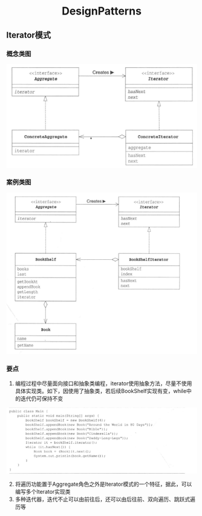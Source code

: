 <h1 align="center">DesignPatterns</h1>

## Iterator模式

### 概念类图

![Iterator模式](.\Resources\IteratorPatternConcept.png)

### 案例类图

![](.\Resources\IteratorPatternExample.png)

### 要点

1. 编程过程中尽量面向接口和抽象类编程，iterator使用抽象方法，尽量不使用具体实现类。如下，因使用了抽象类，若后续BookShelf实现有变，while中的迭代仍可保持不变

![](.\Resources\IteratorPatternCode.png)

2. 将遍历功能置于Aggregate角色之外是Iterator模式的一个特征，据此，可以编写多个Iterator实现类
3. 多种迭代器，迭代不止可以由前往后，还可以由后往前、双向遍历、跳跃式遍历等